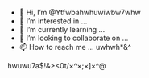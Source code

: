 - 👋 Hi, I’m @Ytfwbahwhuwiwbw7whw
- 👀 I’m interested in ...
- 🌱 I’m currently learning ...
- 💞️ I’m looking to collaborate on ...
- 📫 How to reach me ...
uwhwh*&^

<!---
Ytfwbahwhuwiwbw7whw/Ytfwbahwhuwiwbw7whw is a ✨ special ✨ repository because its `README.md` (this file) appears on your GitHub profile.
You can click the Preview link to take a look at your changes.
--->
hwuwu7a$!&><0t/×^×;×]×^@
